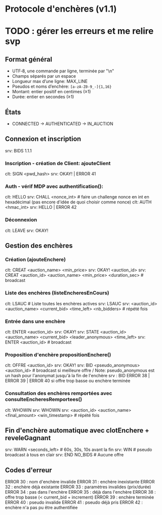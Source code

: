 # Protocole d'enchères (v1.1)

# TODO : gérer les erreurs et me relire svp

## Format général
- UTF‑8, une commande par ligne, terminée par "\n"
- Champs séparés par un espace
- Longueur max d’une ligne: MAX_LINE
- Pseudos et noms d’enchère: `[a-zA-Z0-9_-]{1,16}`
- Montant: entier positif en centimes (≥1)
- Durée: entier en secondes (≥1)

## États
- CONNECTED → AUTHENTICATED → IN_AUCTION

## Connexion et inscription
srv: BIDS 1.1.1

### Inscription - création de Client: ajouteClient
clt: SIGN <pseudo> <pwd_hash> <pubkey>
srv: OKAY! | ERROR 41

### Auth - vérif MDP avec authentification():
clt: HELLO <pseudo>
srv: CHALL <nonce_int> # faire un challenge nonce en int en hexadécimal (pas encore d'idée de quoi choisir comme nonce)
clt: AUTH <hmac_int>
srv: HELLO <pseudo> | ERROR 42

### Déconnexion
clt: LEAVE
srv: OKAY!

## Gestion des enchères

### Création (ajouteEnchere)
clt: CREAT <auction_name> <min_price> <increment> <duration>
srv: OKAY! <auction_id>
srv: CREAT <auction_id> <auction_name> <min_price> <increment> <duration_sec>  # broadcast

### Liste des enchères (listeEncheresEnCours)
clt: LSAUC                      # Liste toutes les enchères actives
srv: LSAUC <nb>
srv: <auction_id> <auction_name> <current_bid> <time_left> <nb_bidders>  # répété <nb> fois

### Entrée dans une enchère
clt: ENTER <auction_id>
 srv: OKAY!
srv: STATE <auction_id> <auction_name> <current_bid> <leader_anonymous> <time_left>
srv: ENTER <pseudo> <auction_id>  # broadcast

### Proposition d'enchère propositionEnchere()
clt: OFFRE <auction_id> <amount>
srv: OKAY!
srv: BID <pseudo_anonymous> <amount> <auction_id>  # broadcast si meilleure offre / Note: pseudo_anonymous est un hash pour l'anonymat jusqu'à la fin de l'enchère
srv : BID ERROR 38 | ERROR 39 | ERROR 40 si offre trop basse ou enchère terminée

### Consultation des enchères remportées avec consulteEncheresRemportees()
clt: WHOWIN
srv: WHOWIN <nb>
srv: <auction_id> <auction_name> <final_amount> <win_timestamp>  # répété <nb> fois

## Fin d'enchère automatique avec clotEnchere + reveleGagnant
srv: WARN <auction> <seconds_left>      # 60s, 30s, 10s avant la fin
srv: WIN <pseudo> <amount> <auction>    # pseudo broadcast à tous en clair
srv: END <auction> NO_BIDS              # Aucune offre

## Codes d'erreur
ERROR 30 : nom d'enchère invalide
ERROR 31 : enchère inexistante
ERROR 32 : enchère déjà existante
ERROR 33 : paramètres invalides (prix/durée)
ERROR 34 : pas dans l'enchère
ERROR 35 : déjà dans l'enchère
ERROR 38 : offre trop basse (< current_bid + increment)
ERROR 39 : enchère terminée
ERROR 40 : pseudo invalide
ERROR 41 : pseudo déjà pris
ERROR 42 : enchère n'a pas pu être authentifiée
